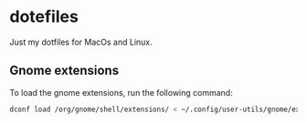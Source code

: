 # dotefiles
Just my dotfiles for MacOs and Linux.




## Gnome extensions
To load the gnome extensions, run the following command:
```bash
dconf load /org/gnome/shell/extensions/ < ~/.config/user-utils/gnome/extensions.txt
```



